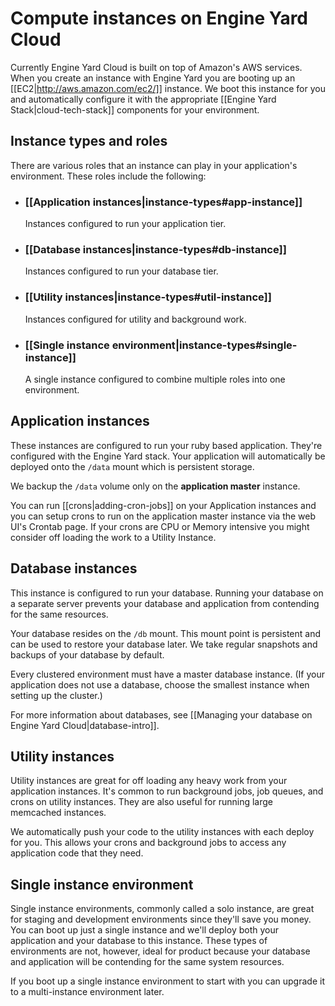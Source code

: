 # Compute instances on Engine Yard Cloud

Currently Engine Yard Cloud is built on top of Amazon's AWS services. When you create 
an instance with Engine Yard you are booting up an [[EC2|http://aws.amazon.com/ec2/]] instance. 
We boot this instance for you and automatically configure it with the appropriate
[[Engine Yard Stack|cloud-tech-stack]] components for your 
environment. 


## Instance types and roles

There are various roles that an instance can play in your application's environment. These
roles include the following:

* ### [[Application instances|instance-types#app-instance]]
  Instances configured to run your application tier.
  
* ### [[Database instances|instance-types#db-instance]]
  Instances configured to run your database tier.

* ### [[Utility instances|instance-types#util-instance]]
  Instances configured for utility and background work.
  
* ### [[Single instance environment|instance-types#single-instance]]
  A single instance configured to combine multiple roles into one environment.


<h2 id="app-instance">Application instances</h2>

These instances are configured to run your ruby based application. They're configured with 
the Engine Yard stack. Your application will automatically be deployed onto the `/data` mount 
which is persistent storage.

We backup the `/data` volume only on the **application master** instance. 

You can run [[crons|adding-cron-jobs]] on your Application instances and you can setup crons to run on the application master instance via the web UI's Crontab page. If your crons are CPU or Memory intensive you might consider off loading the work to a Utility Instance.

<h2 id="db-instance">Database instances</h2>

This instance is configured to run your database. Running your database on a separate server prevents your database and application from contending for the same resources. 

Your database resides on the `/db` mount. This mount point is persistent and can be used to restore your database later. We take regular snapshots and backups of your database by default.

Every clustered environment must have a master database instance. (If your application does not use a database, choose the smallest instance when setting up the cluster.)

For more information about databases, see [[Managing your database on Engine Yard Cloud|database-intro]].

<h2 id="util-instance">Utility instances</h2>

Utility instances are great for off loading any heavy work from your application instances. It's common to run background jobs, job queues, and crons on utility instances. They are also useful for running large memcached instances. 

We automatically push your code to the utility instances with each deploy for you. This allows your crons and background jobs to access any application code that they need.

<h2 id="single-instance">Single instance environment</h2>


Single instance environments, commonly called a solo instance, are great for staging and development environments since they'll save you money. You can boot up just a single instance and we'll deploy both your application and your database to this instance. These types of environments are not, however, ideal for product because your database and application will be contending for the same system resources. 

If you boot up a single instance environment to start with you can upgrade it to a multi-instance environment later.

